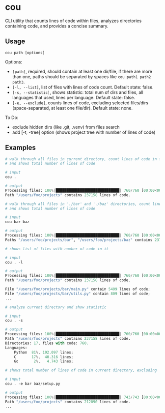 # cou
CLI utility that counts lines of code within files, analyzes directories containing code, and provides a concise summary.

## Usage
`cou path [options]`


Options:
- `[path]`, required, should contain at least one dir/file, if there are more than one, paths should be separated by spaces like `cou path1 path2 path3`.
- `[-l, --list]`, list of files with lines of code count. Default state: false.
- `[-s, --statistic]`, shows statistic: total num of dirs and files, all languages that used, lines per language. Default state: false.
- `[-e, --exclude]`, counts lines of code, excluding selected files/dirs (space-separated, at least one file/dir). Default state: none.


To Do:
- exclude hidden dirs (like .git, .venv) from files search
- add [-t, -tree] option (shows project tree with number of lines of code)



## Examples

```python
# walk through all files in current directory, count lines of code in files with code 
# and shows total number of lines of code

# input
cou .

# output
Processing files: 100%|█████████████████████████████| 760/760 [00:00<00:00, 5591.07file/s]
Path "/users/foo/projects" contains 237158 lines of code.
```

```python
# walk through all files in './bar' and './baz' directories, count lines of code in files with code 
# and shows total number of lines of code

# input
cou bar baz

# output
Processing files: 100%|█████████████████████████████| 760/760 [00:00<00:00, 5591.07file/s]
Paths "/users/foo/projects/bar", "/users/foo/projects/baz" contains 237158 lines of code.
```

```python
# shows list of files with number of code in it

# input
cou . -l

# output
Processing files: 100%|█████████████████████████████| 760/760 [00:00<00:00, 5591.07file/s]
Path "/users/foo/projects" contains 237158 lines of code.

File "/users/foo/projects/bar/main.py" contain 5409 lines of code;
File "/users/foo/projects/bar/utils.py" contain 809 lines of code;
...
```

```python
# analyze current directory and show statistic

# input
cou . -s

# output
Processing files: 100%|█████████████████████████████| 760/760 [00:00<00:00, 5591.07file/s]
Path "/users/foo/projects" contains 237158 lines of code.
Directories: 17, files with code: 760.
Languages: 
    Python  81%, 192.097 lines;
    C       17%,  40.316 lines;
    Go       2%,   4.743 lines;

```

```python
# shows total number of lines of code in current directory, excluding './bar' dir and './baz/setup.py' file

# input
cou . -e bar baz/setup.py

# output
Processing files: 100%|█████████████████████████████| 743/743 [00:00<00:00, 5591.07file/s]
Path "/users/foo/projects" contains 212090 lines of code.
...
```
